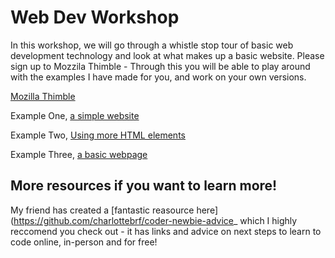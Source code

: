 # Web Dev Workshop
In this workshop, we will go through a whistle stop tour of basic web development technology and look at what makes up a basic website. Please sign up to Mozzila Thimble - Through this you will be able to play around with the examples I have made for you, and work on your own versions.

[Mozilla Thimble](https://thimble.mozilla.org/en-US/)

Example One, [a simple website](https://thimbleprojects.org/rosie934/687655/)


Example Two, [Using more HTML elements](https://thimbleprojects.org/rosie934/687677/)


Example Three, [a basic webpage](https://thimbleprojects.org/rosie934/687680/)


## More resources if you want to learn more!
My friend has created a [fantastic reasource here](https://github.com/charlottebrf/coder-newbie-advice_ which I highly reccomend you check out - it has links and advice on next steps to learn to code online, in-person and for free!
